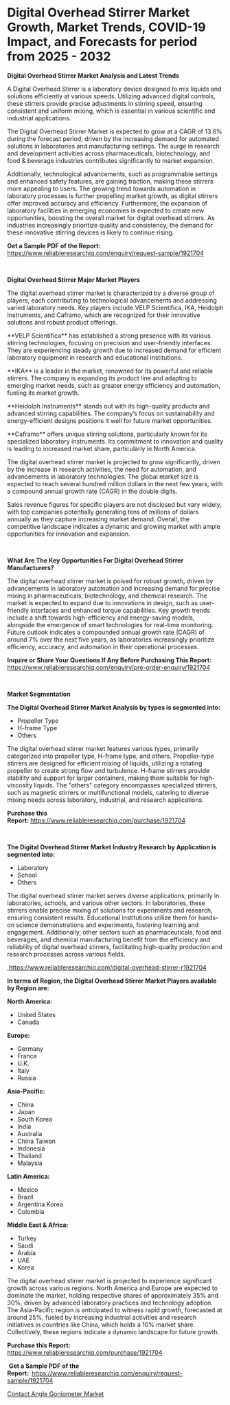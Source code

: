 <p><h1>Digital Overhead Stirrer Market Growth, Market Trends, COVID-19 Impact, and Forecasts for period from 2025 - 2032</h1></p><p><strong>Digital Overhead Stirrer Market Analysis and Latest Trends</strong></p>
<p><p>A Digital Overhead Stirrer is a laboratory device designed to mix liquids and solutions efficiently at various speeds. Utilizing advanced digital controls, these stirrers provide precise adjustments in stirring speed, ensuring consistent and uniform mixing, which is essential in various scientific and industrial applications. </p><p>The Digital Overhead Stirrer Market is expected to grow at a CAGR of 13.6% during the forecast period, driven by the increasing demand for automated solutions in laboratories and manufacturing settings. The surge in research and development activities across pharmaceuticals, biotechnology, and food & beverage industries contributes significantly to market expansion. </p><p>Additionally, technological advancements, such as programmable settings and enhanced safety features, are gaining traction, making these stirrers more appealing to users. The growing trend towards automation in laboratory processes is further propelling market growth, as digital stirrers offer improved accuracy and efficiency. Furthermore, the expansion of laboratory facilities in emerging economies is expected to create new opportunities, boosting the overall market for digital overhead stirrers. As industries increasingly prioritize quality and consistency, the demand for these innovative stirring devices is likely to continue rising.</p></p>
<p><strong>Get a Sample PDF of the Report:&nbsp;</strong> <a href="https://www.reliableresearchiq.com/enquiry/request-sample/1921704?utm_campaign=3202&utm_medium=2&utm_source=Github&utm_content=ia&utm_term=10042025&utm_id=digital-overhead-stirrer">https://www.reliableresearchiq.com/enquiry/request-sample/1921704</a></p>
<p>&nbsp;</p>
<p><strong>Digital Overhead Stirrer Major Market Players</strong></p>
<p><p>The digital overhead stirrer market is characterized by a diverse group of players, each contributing to technological advancements and addressing varied laboratory needs. Key players include VELP Scientifica, IKA, Heidolph Instruments, and Caframo, which are recognized for their innovative solutions and robust product offerings.</p><p>**VELP Scientifica** has established a strong presence with its various stirring technologies, focusing on precision and user-friendly interfaces. They are experiencing steady growth due to increased demand for efficient laboratory equipment in research and educational institutions.</p><p>**IKA** is a leader in the market, renowned for its powerful and reliable stirrers. The company is expanding its product line and adapting to emerging market needs, such as greater energy efficiency and automation, fueling its market growth.</p><p>**Heidolph Instruments** stands out with its high-quality products and advanced stirring capabilities. The company’s focus on sustainability and energy-efficient designs positions it well for future market opportunities.</p><p>**Caframo** offers unique stirring solutions, particularly known for its specialized laboratory instruments. Its commitment to innovation and quality is leading to increased market share, particularly in North America.</p><p>The digital overhead stirrer market is projected to grow significantly, driven by the increase in research activities, the need for automation, and advancements in laboratory technologies. The global market size is expected to reach several hundred million dollars in the next few years, with a compound annual growth rate (CAGR) in the double digits.</p><p>Sales revenue figures for specific players are not disclosed but vary widely, with top companies potentially generating tens of millions of dollars annually as they capture increasing market demand. Overall, the competitive landscape indicates a dynamic and growing market with ample opportunities for innovation and expansion.</p></p>
<p>&nbsp;</p>
<p><strong>What Are The Key Opportunities For Digital Overhead Stirrer Manufacturers?</strong></p>
<p><p>The digital overhead stirrer market is poised for robust growth, driven by advancements in laboratory automation and increasing demand for precise mixing in pharmaceuticals, biotechnology, and chemical research. The market is expected to expand due to innovations in design, such as user-friendly interfaces and enhanced torque capabilities. Key growth trends include a shift towards high-efficiency and energy-saving models, alongside the emergence of smart technologies for real-time monitoring. Future outlook indicates a compounded annual growth rate (CAGR) of around 7% over the next five years, as laboratories increasingly prioritize efficiency, accuracy, and automation in their operational processes.</p></p>
<p><strong>Inquire or Share Your Questions If Any Before Purchasing This Report:</strong> <a href="https://www.reliableresearchiq.com/enquiry/pre-order-enquiry/1921704?utm_campaign=3202&utm_medium=2&utm_source=Github&utm_content=ia&utm_term=10042025&utm_id=digital-overhead-stirrer">https://www.reliableresearchiq.com/enquiry/pre-order-enquiry/1921704</a></p>
<p>&nbsp;</p>
<p><strong>Market Segmentation</strong></p>
<p><strong>The Digital Overhead Stirrer Market Analysis by types is segmented into:</strong></p>
<p><ul><li>Propeller Type</li><li>H-frame Type</li><li>Others</li></ul></p>
<p><p>The digital overhead stirrer market features various types, primarily categorized into propeller type, H-frame type, and others. Propeller-type stirrers are designed for efficient mixing of liquids, utilizing a rotating propeller to create strong flow and turbulence. H-frame stirrers provide stability and support for larger containers, making them suitable for high-viscosity liquids. The "others" category encompasses specialized stirrers, such as magnetic stirrers or multifunctional models, catering to diverse mixing needs across laboratory, industrial, and research applications.</p></p>
<p><strong>Purchase this Report:&nbsp;</strong><a href="https://www.reliableresearchiq.com/purchase/1921704?utm_campaign=3202&utm_medium=2&utm_source=Github&utm_content=ia&utm_term=10042025&utm_id=digital-overhead-stirrer">https://www.reliableresearchiq.com/purchase/1921704</a></p>
<p>&nbsp;</p>
<p><strong>The Digital Overhead Stirrer Market Industry Research by Application is segmented into:</strong></p>
<p><ul><li>Laboratory</li><li>School</li><li>Others</li></ul></p>
<p><p>The digital overhead stirrer market serves diverse applications, primarily in laboratories, schools, and various other sectors. In laboratories, these stirrers enable precise mixing of solutions for experiments and research, ensuring consistent results. Educational institutions utilize them for hands-on science demonstrations and experiments, fostering learning and engagement. Additionally, other sectors such as pharmaceuticals, food and beverages, and chemical manufacturing benefit from the efficiency and reliability of digital overhead stirrers, facilitating high-quality production and research processes across various fields.</p></p>
<p><a href="https://www.reliableresearchiq.com/digital-overhead-stirrer-r1921704?utm_campaign=3202&utm_medium=2&utm_source=Github&utm_content=ia&utm_term=10042025&utm_id=digital-overhead-stirrer">&nbsp;https://www.reliableresearchiq.com/digital-overhead-stirrer-r1921704</a></p>
<p><strong>In terms of Region, the Digital Overhead Stirrer Market Players available by Region are:</strong></p>
<p>
    <p> <strong> North America: </strong>
        <ul>
            <li>United States</li>
            <li>Canada</li>
        </ul>
        </p> 
    <p> <strong> Europe: </strong>
        <ul>
            <li>Germany</li>
            <li>France</li>
            <li>U.K.</li>
            <li>Italy</li>
            <li>Russia</li>
        </ul>
        </p> 
    <p> <strong> Asia-Pacific: </strong>
        <ul>
            <li>China</li>
            <li>Japan</li>
            <li>South Korea</li>
            <li>India</li>
            <li>Australia</li>
            <li>China Taiwan</li>
            <li>Indonesia</li>
            <li>Thailand</li>
            <li>Malaysia</li>
        </ul>
        </p> 
    <p> <strong> Latin America: </strong>
        <ul>
            <li>Mexico</li>
            <li>Brazil</li>
            <li>Argentina Korea</li>
            <li>Colombia</li>
        </ul>
        </p> 
    <p> <strong> Middle East & Africa: </strong>
        <ul>
            <li>Turkey</li>
            <li>Saudi</li>
            <li>Arabia</li>
            <li>UAE</li>
            <li>Korea</li>
        </ul>
    </p>
    </p>
<p><p>The digital overhead stirrer market is projected to experience significant growth across various regions. North America and Europe are expected to dominate the market, holding respective shares of approximately 35% and 30%, driven by advanced laboratory practices and technology adoption. The Asia-Pacific region is anticipated to witness rapid growth, forecasted at around 25%, fueled by increasing industrial activities and research initiatives in countries like China, which holds a 10% market share. Collectively, these regions indicate a dynamic landscape for future growth.</p></p>
<p><strong>Purchase this Report: </strong><a href="https://www.reliableresearchiq.com/purchase/1921704?utm_campaign=3202&utm_medium=2&utm_source=Github&utm_content=ia&utm_term=10042025&utm_id=digital-overhead-stirrer">https://www.reliableresearchiq.com/purchase/1921704</a></p>
<p>&nbsp;<strong>Get a Sample PDF of the Report:&nbsp;&nbsp;</strong><a href="https://www.reliableresearchiq.com/enquiry/request-sample/1921704?utm_campaign=3202&utm_medium=2&utm_source=Github&utm_content=ia&utm_term=10042025&utm_id=digital-overhead-stirrer">https://www.reliableresearchiq.com/enquiry/request-sample/1921704</a></p>
<p><strong></strong></p>
<p><p><a href="https://github.com/yoshih12/Market-Research-Report-List-4/blob/main/contact-angle-goniometer-market.md?utm_campaign=3202&utm_medium=2&utm_source=Github&utm_content=ia&utm_term=10042025&utm_id=digital-overhead-stirrer">Contact Angle Goniometer Market</a></p></p>